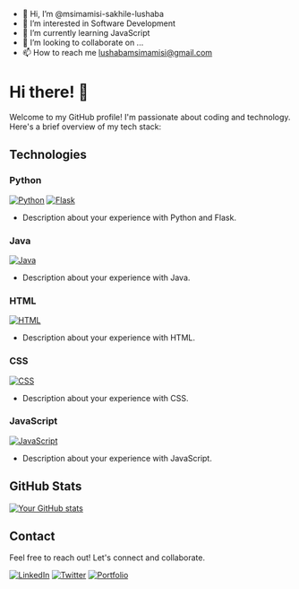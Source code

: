 - 👋 Hi, I’m @msimamisi-sakhile-lushaba
- 👀 I’m interested in Software Development
- 🌱 I’m currently learning JavaScript
- 💞️ I’m looking to collaborate on ...
- 📫 How to reach me lushabamsimamisi@gmail.com

<!---
msimamisi-sakhile/msimamisi-sakhile is a ✨ special ✨ repository because its `README.md` (this file) appears on your GitHub profile.
You can click the Preview link to take a look at your changes.
--->



# Hi there! 👋

Welcome to my GitHub profile! I'm passionate about coding and technology. Here's a brief overview of my tech stack:

## Technologies

### Python

[![Python](https://img.shields.io/badge/Python-3776AB?style=flat&logo=python&logoColor=white)](https://www.python.org/)
[![Flask](https://img.shields.io/badge/Flask-000000?style=flat&logo=flask&logoColor=white)](https://flask.palletsprojects.com/)
- Description about your experience with Python and Flask.

### Java

[![Java](https://img.shields.io/badge/Java-007396?style=flat&logo=java&logoColor=white)](https://www.java.com/)
- Description about your experience with Java.

### HTML

[![HTML](https://img.shields.io/badge/HTML5-E34F26?style=flat&logo=html5&logoColor=white)](https://developer.mozilla.org/en-US/docs/Web/HTML)
- Description about your experience with HTML.

### CSS

[![CSS](https://img.shields.io/badge/CSS3-1572B6?style=flat&logo=css3&logoColor=white)](https://developer.mozilla.org/en-US/docs/Web/CSS)
- Description about your experience with CSS.

### JavaScript

[![JavaScript](https://img.shields.io/badge/JavaScript-F7DF1E?style=flat&logo=javascript&logoColor=black)](https://developer.mozilla.org/en-US/docs/Web/JavaScript)
- Description about your experience with JavaScript.

## GitHub Stats

[![Your GitHub stats](https://github-readme-stats.vercel.app/api?username=your-username&show_icons=true&hide=contribs,prs)](https://github.com/your-username)

## Contact

Feel free to reach out! Let's connect and collaborate.

[![LinkedIn](https://img.shields.io/badge/LinkedIn-Profile-informational?style=flat&logo=linkedin&logoColor=white)](https://www.linkedin.com/in/your-linkedin-profile/)
[![Twitter](https://img.shields.io/badge/Twitter-Profile-1DA1F2?style=flat&logo=twitter&logoColor=white)](https://twitter.com/your-twitter-handle)
[![Portfolio](https://img.shields.io/badge/Portfolio-Website-1abc9c?style=flat&logo=website&logoColor=white)](https://your-portfolio-website.com/)
